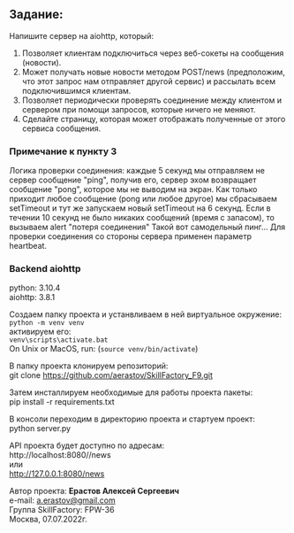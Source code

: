 ## Задание:
Напишите сервер на aiohttp, который:

1. Позволяет клиентам подключиться через веб-сокеты на сообщения (новости).
2. Может получать новые новости методом POST/news (предположим, что этот запрос нам отправляет другой сервис) и рассылать 
всем подключившимся клиентам.
3. Позволяет периодически проверять соединение между клиентом и сервером при помощи запросов, которые ничего не меняют.
4. Сделайте страницу, которая может отображать полученные от этого сервиса сообщения.


### Примечание к пункту 3
Логика проверки соединения: каждые 5 секунд мы отправляем не сервер сообщение "ping",
получив его, сервер эхом возвращает сообщение "pong", которое мы не выводим на экран.
Как только приходит любое сообщение (pong или любое другое) мы сбрасываем setTimeout
и тут же запускаем новый setTimeout на 6 секунд. Если в течении 10 секунд не было никаких
сообщений (время с запасом), то вызываем alert "потеря соединения" Такой вот самодельный пинг...
Для проверки соединения со стороны сервера применен параметр heartbeat.

###  Backend aiohttp
python: 3.10.4  
aiohttp: 3.8.1

Создаем папку проекта и устанвливаем в ней виртуальное окружение:  
`python -m venv venv`  
активируем его:  
`venv\scripts\activate.bat`  
On Unix or MacOS, run: (`source venv/bin/activate`)  

В папку проекта клонируем репозиторий:  
git clone https://github.com/aerastov/SkillFactory_F9.git  

Затем инсталлируем необходимые для работы проекта пакеты:  
pip install -r requirements.txt  

В консоли переходим в директорию проекта и стартуем проект:  
python server.py  

API проекта будет доступно по адресам:  
http://localhost:8080//news  
или  
http://127.0.0.1:8080/news  



Автор проекта: **Ерастов Алексей Сергеевич**  
e-mail: a.erastov@gmail.com  
Группа SkillFactory: FPW-36  
Москва, 07.07.2022г.
  


